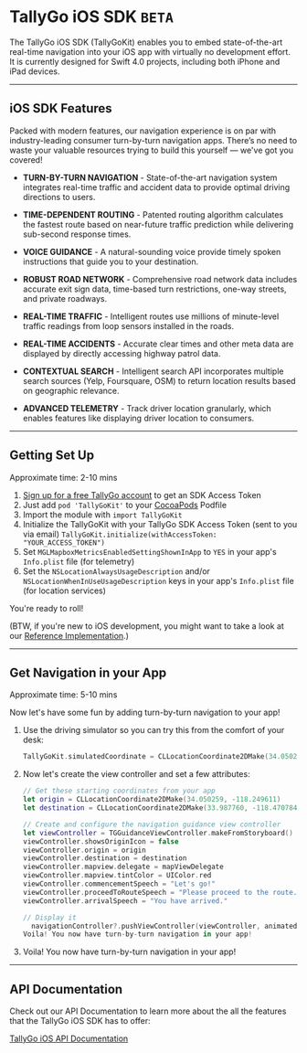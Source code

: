 # TallyGo iOS SDK `BETA`

The TallyGo iOS SDK (TallyGoKit) enables you to embed state-of-the-art real-time navigation into your iOS app with virtually no development effort. It is currently designed for Swift 4.0 projects, including both iPhone and iPad devices.

---

## iOS SDK Features
Packed with modern features, our navigation experience is on par with industry-leading consumer turn-by-turn navigation apps. There’s no need to waste your valuable resources trying to build this yourself — we've got you covered!

- **TURN-BY-TURN NAVIGATION** - State-of-the-art navigation system integrates real-time traffic and accident data to provide optimal driving directions to users.

- **TIME-DEPENDENT ROUTING** - Patented routing algorithm calculates the fastest route based on near-future traffic prediction while delivering sub-second response times.

- **VOICE GUIDANCE** - A natural-sounding voice provide timely spoken instructions that guide you to your destination.

- **ROBUST ROAD NETWORK** - Comprehensive road network data includes accurate exit sign data, time-based turn restrictions, one-way streets, and private roadways.

- **REAL-TIME TRAFFIC** - Intelligent routes use millions of minute-level traffic readings from loop sensors installed in the roads.

- **REAL-TIME ACCIDENTS** - Accurate clear times and other meta data are displayed by directly accessing highway patrol data.

- **CONTEXTUAL SEARCH** - Intelligent search API incorporates multiple search sources (Yelp, Foursquare, OSM) to return location results based on geographic relevance.

- **ADVANCED TELEMETRY** - Track driver location granularly, which enables features like displaying driver location to consumers.

---

## Getting Set Up
Approximate time: 2-10 mins

1. [Sign up for a free TallyGo account](http://www.tallygo.com/signup) to get an SDK Access Token
2. Just add `pod 'TallyGoKit'` to your [CocoaPods](https://cocoapods.org/) Podfile
3. Import the module with `import TallyGoKit`
4. Initialize the TallyGoKit with your TallyGo SDK Access Token (sent to you via email) `TallyGoKit.initialize(withAccessToken: "YOUR_ACCESS_TOKEN")`
5. Set `MGLMapboxMetricsEnabledSettingShownInApp` to `YES` in your app's `Info.plist` file (for telemetry)
6. Set the `NSLocationAlwaysUsageDescription` and/or `NSLocationWhenInUseUsageDescription` keys in your app's `Info.plist` file (for location services)

You're ready to roll!

(BTW, if you're new to iOS development, you might want to take a look at our [Reference Implementation](https://github.com/tallygo/TallyGoKit/tree/develop/Reference%20Implementation%20Swift).)

---

## Get Navigation in your App
Approximate time: 5-10 mins

Now let's have some fun by adding turn-by-turn navigation to your app!

1. Use the driving simulator so you can try this from the comfort of your desk:

    ```swift
    TallyGoKit.simulatedCoordinate = CLLocationCoordinate2DMake(34.050259, -118.249611)
    ```

2. Now let's create the view controller and set a few attributes:

    ```swift
    // Get these starting coordinates from your app
    let origin = CLLocationCoordinate2DMake(34.050259, -118.249611)
    let destination = CLLocationCoordinate2DMake(33.987760, -118.470784)
    
    // Create and configure the navigation guidance view controller
    let viewController = TGGuidanceViewController.makeFromStoryboard()
    viewController.showsOriginIcon = false
    viewController.origin = origin
    viewController.destination = destination
    viewController.mapview.delegate = mapViewDelegate
    viewController.mapview.tintColor = UIColor.red
    viewController.commencementSpeech = "Let's go!"
    viewController.proceedToRouteSpeech = "Please proceed to the route."
    viewController.arrivalSpeech = "You have arrived."
    
    // Display it
      navigationController?.pushViewController(viewController, animated: true)
    Voila! You now have turn-by-turn navigation in your app!
    ```

3. Voila! You now have turn-by-turn navigation in your app!

---

## API Documentation
Check out our API Documentation to learn more about the all the features that the TallyGo iOS SDK has to offer:

[TallyGo iOS API Documentation](https://github.com/tallygo/TallyGoKit/blob/develop/Documentation/index.html)
